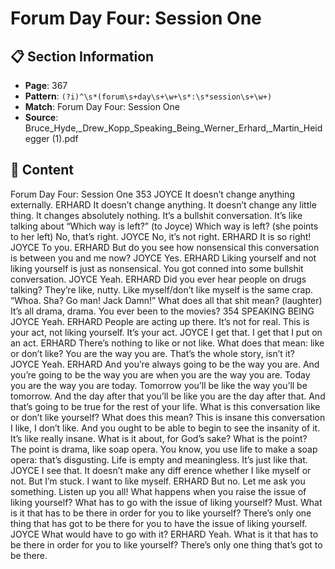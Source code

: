 # Forum Day Four: Session One

## 📋 Section Information

- **Page**: 367
- **Pattern**: `(?i)^\s*(forum\s+day\s+\w+\s*:\s*session\s+\w+)`
- **Match**: Forum Day Four: Session One
- **Source**: Bruce_Hyde,_Drew_Kopp_Speaking_Being_Werner_Erhard,_Martin_Heidegger (1).pdf

## 📄 Content

Forum Day Four: Session One
353
JOYCE
It doesn’t change anything externally.
ERHARD
It doesn’t change anything. It doesn’t change any little thing. It changes absolutely nothing. It’s
a bullshit conversation. It’s like talking about “Which way is left?”
(to Joyce)
Which way is left?
(she points to her left)
No, that’s right.
JOYCE
No, it’s not right.
ERHARD
It is so right!
JOYCE
To you.
ERHARD
But do you see how nonsensical this conversation is between you and me now?
JOYCE
Yes.
ERHARD
Liking yourself and not liking yourself is just as nonsensical. You got conned into some bullshit
conversation.
JOYCE
Yeah.
ERHARD
Did you ever hear people on drugs talking? They’re like, nutty. Like myself/don’t like myself is
the same crap. “Whoa. Sha? Go man! Jack Damn!” What does all that shit mean?
(laughter)
It’s all drama, drama. You ever been to the movies?
354
SPEAKING BEING
JOYCE
Yeah.
ERHARD
People are acting up there. It’s not for real. This is your act, not liking yourself. It’s your act.
JOYCE
I get that. I get that I put on an act.
ERHARD
There’s nothing to like or not like. What does that mean: like or don’t like? You are the way you
are. That’s the whole story, isn’t it?
JOYCE
Yeah.
ERHARD
And you’re always going to be the way you are. And you’re going to be the way you are when
you are the way you are. Today you are the way you are today. Tomorrow you’ll be like the way
you’ll be tomorrow. And the day after that you’ll be like you are the day after that. And that’s
going to be true for the rest of your life. What is this conversation like or don’t like yourself?
What does this mean? This is insane this conversation I like, I don’t like. And you ought to be
able to begin to see the insanity of it. It’s like really insane. What is it about, for God’s sake?
What is the point? The point is drama, like soap opera. You know, you use life to make a soap
opera: that’s disgusting. Life is empty and meaningless. It’s just like that.
JOYCE
I see that. It doesn’t make any diff erence whether I like myself or not. But I’m stuck. I want to
like myself.
ERHARD
But no. Let me ask you something. Listen up you all! What happens when you raise the issue of
liking yourself? What has to go with the issue of liking yourself? Must. What is it that has to be
there in order for you to like yourself? There’s only one thing that has got to be there for you to
have the issue of liking yourself.
JOYCE
What would have to go with it?
ERHARD
Yeah. What is it that has to be there in order for you to like yourself? There’s only one thing
that’s got to be there.
